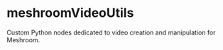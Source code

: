 # meshroomVideoUtils
Custom Python nodes dedicated to video creation and manipulation for Meshroom.
